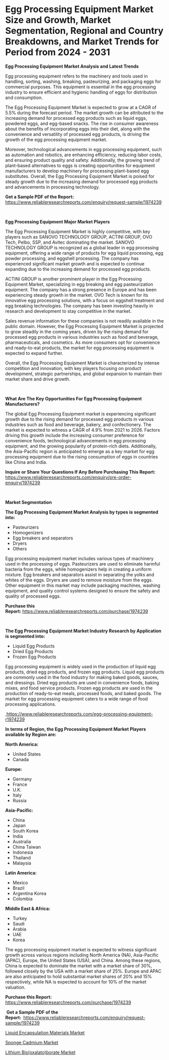 <p><h1>Egg Processing Equipment Market Size and Growth, Market Segmentation, Regional and Country Breakdowns, and Market Trends for Period from 2024 -  2031</h1></p><p><strong>Egg Processing Equipment Market Analysis and Latest Trends</strong></p>
<p><p>Egg processing equipment refers to the machinery and tools used in handling, sorting, washing, breaking, pasteurizing, and packaging eggs for commercial purposes. This equipment is essential in the egg processing industry to ensure efficient and hygienic handling of eggs for distribution and consumption.</p><p>The Egg Processing Equipment Market is expected to grow at a CAGR of 5.5% during the forecast period. The market growth can be attributed to the increasing demand for processed egg products such as liquid eggs, powdered eggs, and egg-based snacks. The rise in consumer awareness about the benefits of incorporating eggs into their diet, along with the convenience and versatility of processed egg products, is driving the growth of the egg processing equipment market.</p><p>Moreover, technological advancements in egg processing equipment, such as automation and robotics, are enhancing efficiency, reducing labor costs, and ensuring product quality and safety. Additionally, the growing trend of plant-based alternatives to eggs is creating opportunities for equipment manufacturers to develop machinery for processing plant-based egg substitutes. Overall, the Egg Processing Equipment Market is poised for steady growth due to the increasing demand for processed egg products and advancements in processing technology.</p></p>
<p><strong>Get a Sample PDF of the Report:&nbsp;</strong> <a href="https://www.reliableresearchreports.com/enquiry/request-sample/1974239">https://www.reliableresearchreports.com/enquiry/request-sample/1974239</a></p>
<p>&nbsp;</p>
<p><strong>Egg Processing Equipment Major Market Players</strong></p>
<p><p>The Egg Processing Equipment Market is highly competitive, with key players such as SANOVO TECHNOLOGY GROUP, ACTINI GROUP, OVO Tech, Pelbo, SSP, and Avitec dominating the market. SANOVO TECHNOLOGY GROUP is recognized as a global leader in egg processing equipment, offering a wide range of products for egg liquid processing, egg powder processing, and eggshell processing. The company has experienced significant market growth and is expected to continue expanding due to the increasing demand for processed egg products.</p><p>ACTINI GROUP is another prominent player in the Egg Processing Equipment Market, specializing in egg breaking and egg pasteurization equipment. The company has a strong presence in Europe and has been experiencing steady growth in the market. OVO Tech is known for its innovative egg processing solutions, with a focus on eggshell treatment and egg breaking technologies. The company has been investing heavily in research and development to stay competitive in the market.</p><p>Sales revenue information for these companies is not readily available in the public domain. However, the Egg Processing Equipment Market is projected to grow steadily in the coming years, driven by the rising demand for processed egg products in various industries such as food and beverage, pharmaceuticals, and cosmetics. As more consumers opt for convenience and ready-to-eat products, the market for egg processing equipment is expected to expand further.</p><p>Overall, the Egg Processing Equipment Market is characterized by intense competition and innovation, with key players focusing on product development, strategic partnerships, and global expansion to maintain their market share and drive growth.</p></p>
<p>&nbsp;</p>
<p><strong>What Are The Key Opportunities For Egg Processing Equipment Manufacturers?</strong></p>
<p><p>The global Egg Processing Equipment market is experiencing significant growth due to the rising demand for processed egg products in various industries such as food and beverage, bakery, and confectionery. The market is expected to witness a CAGR of 4.9% from 2021 to 2026. Factors driving this growth include the increasing consumer preference for convenience foods, technological advancements in egg processing equipment, and the growing popularity of protein-rich diets. Additionally, the Asia-Pacific region is anticipated to emerge as a key market for egg processing equipment due to the rising consumption of eggs in countries like China and India.</p></p>
<p><strong>Inquire or Share Your Questions If Any Before Purchasing This Report:</strong> <a href="https://www.reliableresearchreports.com/enquiry/pre-order-enquiry/1974239">https://www.reliableresearchreports.com/enquiry/pre-order-enquiry/1974239</a></p>
<p>&nbsp;</p>
<p><strong>Market Segmentation</strong></p>
<p><strong>The Egg Processing Equipment Market Analysis by types is segmented into:</strong></p>
<p><ul><li>Pasteurizers</li><li>Homogenizers</li><li>Egg breakers and separators</li><li>Dryers</li><li>Others</li></ul></p>
<p><p>Egg processing equipment market includes various types of machinery used in the processing of eggs. Pasteurizers are used to eliminate harmful bacteria from the eggs, while homogenizers help in creating a uniform mixture. Egg breakers and separators assist in separating the yolks and whites of the eggs. Dryers are used to remove moisture from the eggs. Other equipment in this market may include packaging machines, washing equipment, and quality control systems designed to ensure the safety and quality of processed eggs.</p></p>
<p><strong>Purchase this Report:&nbsp;</strong><a href="https://www.reliableresearchreports.com/purchase/1974239">https://www.reliableresearchreports.com/purchase/1974239</a></p>
<p>&nbsp;</p>
<p><strong>The Egg Processing Equipment Market Industry Research by Application is segmented into:</strong></p>
<p><ul><li>Liquid Egg Products</li><li>Dried Egg Products</li><li>Frozen Egg Products</li></ul></p>
<p><p>Egg processing equipment is widely used in the production of liquid egg products, dried egg products, and frozen egg products. Liquid egg products are commonly used in the food industry for making baked goods, sauces, and dressings. Dried egg products are used in convenience foods, baking mixes, and food service products. Frozen egg products are used in the production of ready-to-eat meals, processed foods, and baked goods. The market for egg processing equipment caters to a wide range of food processing applications.</p></p>
<p><a href="https://www.reliableresearchreports.com/egg-processing-equipment-r1974239">&nbsp;https://www.reliableresearchreports.com/egg-processing-equipment-r1974239</a></p>
<p><strong>In terms of Region, the Egg Processing Equipment Market Players available by Region are:</strong></p>
<p>
    <p> <strong> North America: </strong>
        <ul>
            <li>United States</li>
            <li>Canada</li>
        </ul>
        </p> 
    <p> <strong> Europe: </strong>
        <ul>
            <li>Germany</li>
            <li>France</li>
            <li>U.K.</li>
            <li>Italy</li>
            <li>Russia</li>
        </ul>
        </p> 
    <p> <strong> Asia-Pacific: </strong>
        <ul>
            <li>China</li>
            <li>Japan</li>
            <li>South Korea</li>
            <li>India</li>
            <li>Australia</li>
            <li>China Taiwan</li>
            <li>Indonesia</li>
            <li>Thailand</li>
            <li>Malaysia</li>
        </ul>
        </p> 
    <p> <strong> Latin America: </strong>
        <ul>
            <li>Mexico</li>
            <li>Brazil</li>
            <li>Argentina Korea</li>
            <li>Colombia</li>
        </ul>
        </p> 
    <p> <strong> Middle East & Africa: </strong>
        <ul>
            <li>Turkey</li>
            <li>Saudi</li>
            <li>Arabia</li>
            <li>UAE</li>
            <li>Korea</li>
        </ul>
    </p>
    </p>
<p><p>The egg processing equipment market is expected to witness significant growth across various regions including North America (NA), Asia-Pacific (APAC), Europe, the United States (USA), and China. Among these regions, China is expected to dominate the market with a market share of 30%, followed closely by the USA with a market share of 25%. Europe and APAC are also anticipated to hold substantial market shares of 20% and 15% respectively, while NA is expected to account for 10% of the market valuation.</p></p>
<p><strong>Purchase this Report: </strong><a href="https://www.reliableresearchreports.com/purchase/1974239">https://www.reliableresearchreports.com/purchase/1974239</a></p>
<p>&nbsp;<strong>Get a Sample PDF of the Report:&nbsp;&nbsp;</strong><a href="https://www.reliableresearchreports.com/enquiry/request-sample/1974239">https://www.reliableresearchreports.com/enquiry/request-sample/1974239</a></p>
<p><strong></strong></p>
<p><p><a href="https://www.linkedin.com/pulse/liquid-encapsulation-materials-market-research-report-its-history-wafoe?trackingId=nPOAbP0wfj4X6Il%2B4tJI0w%3D%3D">Liquid Encapsulation Materials Market</a></p><p><a href="https://www.linkedin.com/pulse/sponge-cadmium-market-size-reveals-best-marketing-channels-5519e?trackingId=GNb6unHQskc%2FP4im5n8sxw%3D%3D">Sponge Cadmium Market</a></p><p><a href="https://www.linkedin.com/pulse/lithium-bisoxalatoborate-market-outlook-industry-overview-forecast-ylyee?trackingId=a95VK5f4UWURsyVr5d9ZLw%3D%3D">Lithium Bis(oxalato)borate Market</a></p></p>